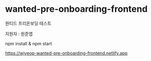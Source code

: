 # wanted-pre-onboarding-frontend
원티드 프리온보딩 테스트

지원자 : 원준엽

npm install & npm start

https://wjyeop-wanted-pre-onboarding-frontend.netlify.app

